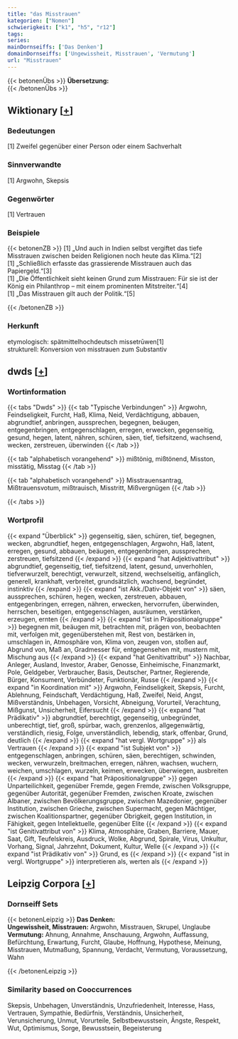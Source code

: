 ```yaml
---
title: "das Misstrauen"
kategorien: ["Nomen"]
schwierigkeit: ["k1", "h5", "r12"]
tags:
series:
mainDornseiffs: ['Das Denken']
domainDornseiffs: ['Ungewissheit, Misstrauen', 'Vermutung']
url: "Misstrauen"
---
```


{{< betonenÜbs >}}
**Übersetzung:**  
{{< /betonenÜbs >}}

## Wiktionary [[+](https://de.wiktionary.org/wiki/Misstrauen)]

### Bedeutungen
[1] Zweifel gegenüber einer Person oder einem Sachverhalt  

### Sinnverwandte
[1] Argwohn, Skepsis  

### Gegenwörter
[1] Vertrauen  

### Beispiele
{{< betonenZB >}}
[1] „Und auch in Indien selbst vergiftet das tiefe Misstrauen zwischen beiden Religionen noch heute das Klima.“[2]  
[1] „Schließlich erfasste das grassierende Misstrauen auch das Papiergeld.“[3]  
[1] „Die Öffentlichkeit sieht keinen Grund zum Misstrauen: Für sie ist der König ein Philanthrop – mit einem prominenten Mitstreiter.“[4]  
[1] „Das Misstrauen gilt auch der Politik.“[5]  

{{< /betonenZB >}}
### Herkunft
etymologisch: spätmittelhochdeutsch missetrūwen[1]  
strukturell: Konversion von misstrauen zum Substantiv  



## dwds [[+](https://www.dwds.de/wb/Misstrauen)]

### Wortinformation
{{< tabs "Dwds" >}}
{{< tab "Typische Verbindungen" >}}
Argwohn, Feindseligkeit, Furcht, Haß, Klima, Neid, Verdächtigung, abbauen, abgrundtief, anbringen, aussprechen, begegnen, beäugen, entgegenbringen, entgegenschlagen, erregen, erwecken, gegenseitig, gesund, hegen, latent, nähren, schüren, säen, tief, tiefsitzend, wachsend, wecken, zerstreuen, überwinden
{{< /tab >}}

{{< tab "alphabetisch vorangehend" >}}
mißtönig, mißtönend, Misston, misstätig, Misstag
{{< /tab >}}

{{< tab "alphabetisch vorangehend" >}}
Misstrauensantrag, Mißtrauensvotum, mißtrauisch, Misstritt, Mißvergnügen
{{< /tab >}}

{{< /tabs >}}

### Wortprofil
{{< expand "Überblick" >}} gegenseitig, säen, schüren, tief, begegnen, wecken, abgrundtief, hegen, entgegenschlagen, Argwohn, Haß, latent, erregen, gesund, abbauen, beäugen, entgegenbringen, aussprechen, zerstreuen, tiefsitzend {{< /expand >}}
{{< expand "hat Adjektivattribut" >}} abgrundtief, gegenseitig, tief, tiefsitzend, latent, gesund, unverhohlen, tiefverwurzelt, berechtigt, verwurzelt, sitzend, wechselseitig, anfänglich, generell, krankhaft, verbreitet, grundsätzlich, wachsend, begründet, instinktiv {{< /expand >}}
{{< expand "ist Akk./Dativ-Objekt von" >}} säen, aussprechen, schüren, hegen, wecken, zerstreuen, abbauen, entgegenbringen, erregen, nähren, erwecken, hervorrufen, überwinden, herrschen, beseitigen, entgegenschlagen, ausräumen, verstärken, erzeugen, ernten {{< /expand >}}
{{< expand "ist in Präpositionalgruppe" >}} begegnen mit, beäugen mit, betrachten mit, prägen von, beobachten mit, verfolgen mit, gegenüberstehen mit, Rest von, bestärken in, umschlagen in, Atmosphäre von, Klima von, zeugen von, stoßen auf, Abgrund von, Maß an, Gradmesser für, entgegensehen mit, mustern mit, Mischung aus {{< /expand >}}
{{< expand "hat Genitivattribut" >}} Nachbar, Anleger, Ausland, Investor, Araber, Genosse, Einheimische, Finanzmarkt, Pole, Geldgeber, Verbraucher, Basis, Deutscher, Partner, Regierende, Bürger, Konsument, Verbündeter, Funktionär, Russe {{< /expand >}}
{{< expand "in Koordination mit" >}} Argwohn, Feindseligkeit, Skepsis, Furcht, Ablehnung, Feindschaft, Verdächtigung, Haß, Zweifel, Neid, Angst, Mißverständnis, Unbehagen, Vorsicht, Abneigung, Vorurteil, Verachtung, Mißgunst, Unsicherheit, Eifersucht {{< /expand >}}
{{< expand "hat Prädikativ" >}} abgrundtief, berechtigt, gegenseitig, unbegründet, unberechtigt, tief, groß, spürbar, wach, grenzenlos, allgegenwärtig, verständlich, riesig, Folge, unverständlich, lebendig, stark, offenbar, Grund, deutlich {{< /expand >}}
{{< expand "hat vergl. Wortgruppe" >}} als Vertrauen {{< /expand >}}
{{< expand "ist Subjekt von" >}} entgegenschlagen, anbringen, schüren, säen, berechtigen, schwinden, wecken, verwurzeln, breitmachen, erregen, nähren, wachsen, wuchern, weichen, umschlagen, wurzeln, keimen, erwecken, überwiegen, ausbreiten {{< /expand >}}
{{< expand "hat Präpositionalgruppe" >}} gegen Unparteilichkeit, gegenüber Fremde, gegen Fremde, zwischen Volksgruppe, gegenüber Autorität, gegenüber Fremden, zwischen Kroate, zwischen Albaner, zwischen Bevölkerungsgruppe, zwischen Mazedonier, gegenüber Institution, zwischen Grieche, zwischen Supermacht, gegen Mächtiger, zwischen Koalitionspartner, gegenüber Obrigkeit, gegen Institution, in Fähigkeit, gegen Intellektuelle, gegenüber Elite {{< /expand >}}
{{< expand "ist Genitivattribut von" >}} Klima, Atmosphäre, Graben, Barriere, Mauer, Saat, Gift, Teufelskreis, Ausdruck, Wolke, Abgrund, Spirale, Virus, Unkultur, Vorhang, Signal, Jahrzehnt, Dokument, Kultur, Welle {{< /expand >}}
{{< expand "ist Prädikativ von" >}} Grund, es {{< /expand >}}
{{< expand "ist in vergl. Wortgruppe" >}} interpretieren als, werten als {{< /expand >}}

## Leipzig Corpora [[+](https://corpora.uni-leipzig.de/en/res?word=Misstrauen&corpusId=deu_newscrawl-public_2018)]

### Dornseiff Sets
{{< betonenLeipzig >}}
**Das Denken:**  
**Ungewissheit, Misstrauen:** Argwohn, Misstrauen, Skrupel, Unglaube  
**Vermutung:** Ahnung, Annahme, Anschauung, Argwohn, Auffassung, Befürchtung, Erwartung, Furcht, Glaube, Hoffnung, Hypothese, Meinung, Misstrauen, Mutmaßung, Spannung, Verdacht, Vermutung, Voraussetzung, Wahn  

{{< /betonenLeipzig >}}

### Similarity based on Cooccurrences
Skepsis, Unbehagen, Unverständnis, Unzufriedenheit, Interesse, Hass, Vertrauen, Sympathie, Bedürfnis, Verständnis, Unsicherheit, Verunsicherung, Unmut, Vorurteile, Selbstbewusstsein, Ängste, Respekt, Wut, Optimismus, Sorge, Bewusstsein, Begeisterung

